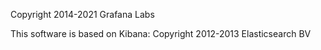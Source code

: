 
Copyright 2014-2021 Grafana Labs

This software is based on Kibana: 
Copyright 2012-2013 Elasticsearch BV

